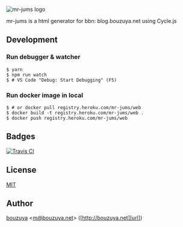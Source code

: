 ![mr-jums logo](https://cloud.githubusercontent.com/assets/1221346/18084759/6d28b41c-6ee3-11e6-8f62-5eb0d8f673c0.png)

mr-jums is a html generator for bbn: blog.bouzuya.net using Cycle.js

## Development

### Run debugger & watcher

```
$ yarn
$ npm run watch
$ # VS Code "Debug: Start Debugging" (F5)
```

### Run docker image in local

```
$ # or docker pull registry.heroku.com/mr-jums/web
$ docker build -t registry.heroku.com/mr-jums/web .
$ docker push registry.heroku.com/mr-jums/web
```

## Badges

[![Travis CI][travisci-badge-url]][travisci-url]

[travisci-badge-url]: https://travis-ci.org/bouzuya/mr-jums.svg
[travisci-url]: https://travis-ci.org/bouzuya/mr-jums

## License

[MIT](LICENSE)

## Author

[bouzuya][user] &lt;[m@bouzuya.net][email]&gt; ([http://bouzuya.net][url])

[user]: https://github.com/bouzuya
[email]: mailto:m@bouzuya.net
[url]: http://bouzuya.net
